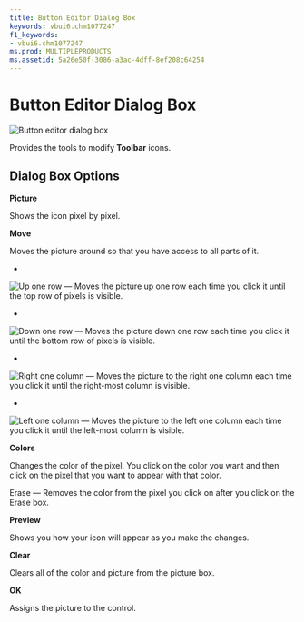 ```yaml
---
title: Button Editor Dialog Box
keywords: vbui6.chm1077247
f1_keywords:
- vbui6.chm1077247
ms.prod: MULTIPLEPRODUCTS
ms.assetid: 5a26e50f-3086-a3ac-4dff-8ef208c64254
---
```



# Button Editor Dialog Box


![Button editor dialog box](images/editpict_ZA01201602.gif)



Provides the tools to modify  **Toolbar** icons.

## Dialog Box Options

 **Picture**

Shows the icon pixel by pixel.

 **Move**

Moves the picture around so that you have access to all parts of it.




- 
![Up one row](images/moveup_ZA01201630.gif) — Moves the picture up one row each time you click it until the top row of pixels is visible.
    
- 
![Down one row](images/movedwn_ZA01201627.gif) — Moves the picture down one row each time you click it until the bottom row of pixels is visible.
    
- 
![Right one column](images/movert_ZA01201629.gif) — Moves the picture to the right one column each time you click it until the right-most column is visible.
    
- 
![Left one column](images/movelt_ZA01201628.gif) — Moves the picture to the left one column each time you click it until the left-most column is visible.
    


 **Colors**

Changes the color of the pixel. You click on the color you want and then click on the pixel that you want to appear with that color.

Erase — Removes the color from the pixel you click on after you click on the Erase box.

 **Preview**

Shows you how your icon will appear as you make the changes.

 **Clear**

Clears all of the color and picture from the picture box.

 **OK**

Assigns the picture to the control.


